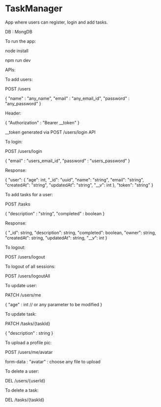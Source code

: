 # TaskManager

App where users can register, login and add tasks. 

DB : MongDB

To run the app:

node install

npm run dev

APIs:

To add users:

POST /users

{
	"name" : "any_name",
	"email" : "any_email_id",
	"password" : "any_password"
}

Header:

{
  "Authorization" : "Bearer __token"
}

__token generated via POST /users/login API

To login:

POST /users/login

{
  "email" : "users_email_id",
  "password" : "users_password"
}

Response:

{
    "user": {
        "age": int,
        "_id": "uuid",
        "name": "string",
        "email": "string",
        "createdAt": "string",
        "updatedAt": "string",
        "__v": int
    },
    "token": "string"
}

To add tasks for a user:

POST /tasks

{
	"description" : "string",
	"completed" : boolean
}

Response:

{
    "_id": string,
    "description": string,
    "completed": boolean,
    "owner": string,
    "createdAt": string,
    "updatedAt": string,
    "__v": int
}

To logout:

POST /users/logout

To logout of all sessions:

POST /users/logoutAll

To update user:

PATCH /users/me

{
	"age" : int  // or any parameter to be modified
}

To update task:

PATCH /tasks/{taskId}

{
	"description" : string
}

To upload a profile pic:

POST /users/me/avatar

form-data : "avatar" : choose any file to upload

To delete a user:

DEL /users/{userId}

To delete a task:

DEL /tasks/{taskId}
